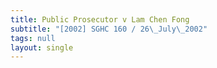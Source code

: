 ```yaml
---
title: Public Prosecutor v Lam Chen Fong
subtitle: "[2002] SGHC 160 / 26\_July\_2002"
tags: null
layout: single
---
```


